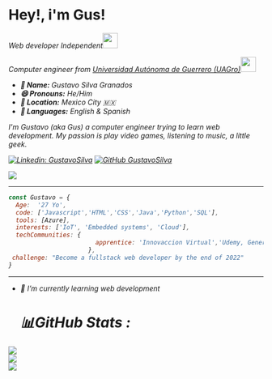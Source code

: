 

<!--
**soygussil/soygussil** is a ✨ _special_ ✨ repository because its `README.md` (this file) appears on your GitHub profile.

Here are some ideas to get you started:

- 🔭 I’m currently working on ...
- 🌱 I’m currently learning ...
- 👯 I’m looking to collaborate on ...
- 🤔 I’m looking for help with ...
- 💬 Ask me about ...
- 📫 How to reach me: ...
- 😄 Pronouns: ...
- ⚡ Fun fact: ...
-->



<h1>Hey!, i'm  Gus!</h1>
<p><em>Web developer Independent<img src="https://c.tenor.com/0ygiqFaX-ssAAAAC/bongo-cat-typing.gif" width="30"> </em></p>
<p><em>Computer engineer from <a href="https://www.uagro.mx/">Universidad Autónoma de Guerrero (UAGro)</a><img src="https://carrerainglesuce.files.wordpress.com/2019/05/graduado-birrete-83978.gif" width="30">
  
  <ul>
  <li><b>👤 Name: </b> Gustavo Silva Granados</li>
  <li><b>😄 Pronouns:</b>  He/Him</li>
  <li><b>📍 Location:</b> Mexico City 🇲🇽</li>
  <li><b>📣 Languages:</b> English & Spanish</li>
</ul>
  
  <div>
  <!-- <img src="" align="right" width="300">-->



<p>I'm Gustavo (<i>aka Gus</i>) a computer engineer trying to learn web development.
My passion is play video games, listening to music, a little geek.
</p>

</div>

[![Linkedin: GustavoSilva](https://img.shields.io/badge/-GustavoSilva-blue?style=flat-square&logo=Linkedin&logoColor=white&link=https://www.linkedin.com/in/gustavo-silva-granados95/)](https://www.linkedin.com/in/gustavo-silva-granados95/)
[![GitHub GustavoSilva](https://img.shields.io/github/followers/GustavoSilva?label=follow&style=social)](https://github.com/soygussil)

<img src="https://i.giphy.com/media/L8K62iTDkzGX6/giphy.gif">

---

```javascript
const Gustavo = {
  Age:  '27 Yo',
  code: ['Javascript','HTML','CSS','Java','Python','SQL'],
  tools: [Azure],
  interests: ['IoT', 'Embedded systems', 'Cloud'],
  techCommunities: {
                        apprentice: 'Innovaccion Virtual','Udemy, GenerationMX'
                      },
 challenge: "Become a fullstack web developer by the end of 2022"
}
```

---

  
- 🌱 I’m currently learning web development

  
  # 📊GitHub Stats :
![](https://github-readme-stats.vercel.app/api?username=soygussil&theme=dark&hide_border=false&include_all_commits=false&count_private=false)<br/>
![](https://github-readme-streak-stats.herokuapp.com/?user=soygussil&theme=dark&hide_border=false)<br/>
![](https://github-readme-stats.vercel.app/api/top-langs/?username=soygussil&theme=dark&hide_border=false&include_all_commits=false&count_private=false&layout=compact)


  
  
 
  
  
  
